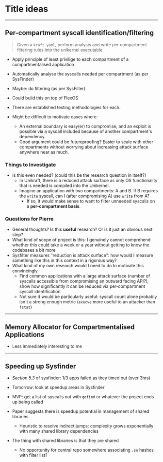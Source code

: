 # Title ideas

---
## Per-compartment syscall identification/filtering
> Given a `kraft.yaml`, perform analysis and write per compartment filtering rules into the unikernel executable.

- Apply principle of least privilige to each compartment of a compartmentalised application
- Automatically analyse the syscalls needed per compartment (as per SysFinder)
- Maybe: do filtering (as per SysFilter)
- Could build this on top of FlexOS

- There are established testing methodologies for each.
- Might be difficult to motivate cases where:
    - An external boundary is easy(er) to compromise, and an exploit is possible via a syscall included because of another compartment's dependency.
    - Good argument could be futureproofing? Easier to scale with other compartments without worrying about increasing attack surface anywhere near as much.

### Things to Investigate
- Is this even needed? (could this be the research question in itself?)
    - In Unikraft, there is a reduced attack surface as only OS functionality that is needed is compiled into the Unikernel.
    - Imagine an application with two compartments: A and B. If B requires the `write` syscall, can I (after compromising A) use `write` from A?
        - If so, it would make sense to want to filter unneeded syscalls on a **per-compartment basis**.

### Questions for Pierre
- General thoughts? Is this **useful** research? Or is it just an obvious next step?
- What kind of scope of project is this: I genuinely cannot comprehend whether this could take a week or a year without getting to know the codebases a bit more
- Sysfilter measures "reduction is attack surface": how would I measure something like this in this context in a rigorous way?
- What kind of my own research would I need to do to motivate this convincingly
    - Find common applications with a large attack surface (number of syscalls accessible from compromising an outward facing API?), show how significantly it can be reduced via per-compartment syscall identification
    - Not sure it would be particularly useful: syscall count alone probably isn't a strong enough metric (`execve` more useful to an attacker than `fstat`)

---
## Memory Allocator for Compartmentalised Applications
- Less immediately interesting to me


---
## Speeding up Sysfinder
- _Section 5.3_ of sysfinder: 1/3 apps failed as they timed out (over 3hrs)
- Tomorrow: look at speedup areas in Sysfinder
- MVP: get a list of syscalls out with `gofind` or whatever the project ends up being called
- Paper suggests there is speedup potential in management of shared libraries
    - Heuristic to resolve indirect jumps: complexity grows exponentially with many shared library dependencies

- The thing with shared libraries is that they are shared
    - No opportunity for central repo somewhere associating `.so` hashes with filter list?




